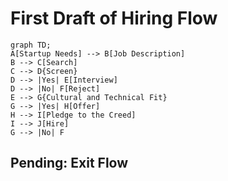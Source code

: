 # First Draft of Hiring Flow 


```mermaid
graph TD;
A[Startup Needs] --> B[Job Description]
B --> C[Search]
C --> D{Screen}
D --> |Yes| E[Interview]
D --> |No| F[Reject]
E --> G{Cultural and Technical Fit}
G --> |Yes| H[Offer]
H --> I[Pledge to the Creed]
I --> J[Hire]
G --> |No| F
```


## Pending: Exit Flow
